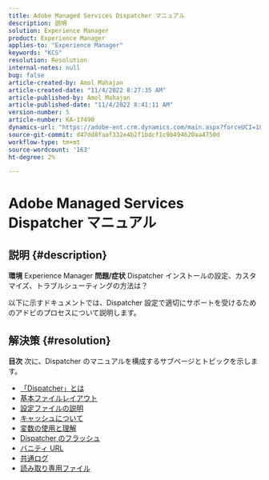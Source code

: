 ```yaml
---
title: Adobe Managed Services Dispatcher マニュアル
description: 説明
solution: Experience Manager
product: Experience Manager
applies-to: "Experience Manager"
keywords: "KCS"
resolution: Resolution
internal-notes: null
bug: false
article-created-by: Amol Mahajan
article-created-date: "11/4/2022 8:27:35 AM"
article-published-by: Amol Mahajan
article-published-date: "11/4/2022 8:41:11 AM"
version-number: 5
article-number: KA-17490
dynamics-url: "https://adobe-ent.crm.dynamics.com/main.aspx?forceUCI=1&pagetype=entityrecord&etn=knowledgearticle&id=aa983485-1a5c-ed11-9561-6045bd006704"
source-git-commit: d47dd8faaf332e4b2f1bdcf1c9b494620aa4750d
workflow-type: tm+mt
source-wordcount: '163'
ht-degree: 2%

---
```


# Adobe Managed Services Dispatcher マニュアル

## 説明 {#description}

<b>環境</b>
Experience Manager
<b>問題/症状</b>
Dispatcher インストールの設定、カスタマイズ、トラブルシューティングの方法は？

以下に示すドキュメントでは、Dispatcher 設定で適切にサポートを受けるためのアドビのプロセスについて説明します。


## 解決策 {#resolution}

<b>目次</b>
次に、Dispatcher のマニュアルを構成するサブページとトピックを示します。

- [「Dispatcher」とは](https://experienceleague.adobe.com/docs/experience-cloud-kcs/kbarticles/KA-17911.html%3Flang%3Den)
- [基本ファイルレイアウト](https://experienceleague.adobe.com/docs/experience-cloud-kcs/kbarticles/KA-17502.html%3Flang%3Den)
- [設定ファイルの説明](https://experienceleague.adobe.com/docs/experience-cloud-kcs/kbarticles/KA-17477.html%3Flang%3Den)
- [キャッシュについて](https://experienceleague.adobe.com/docs/experience-cloud-kcs/kbarticles/KA-17912.html%3Flang%3Den)
- [変数の使用と理解](https://experienceleague.adobe.com/docs/experience-cloud-kcs/kbarticles/KA-17487.html%3Flang%3Den)
- [Dispatcher のフラッシュ](https://experienceleague.adobe.com/docs/experience-cloud-kcs/kbarticles/KA-17493.html%3Flang%3Den)
- [バニティ URL](https://experienceleague.adobe.com/docs/experience-cloud-kcs/kbarticles/KA-17463.html%3Flang%3Den)
- [共通ログ](https://experienceleague.adobe.com/docs/experience-cloud-kcs/kbarticles/KA-17914.html%3Flang%3Den)
- [読み取り専用ファイル](https://experienceleague.adobe.com/docs/experience-cloud-kcs/kbarticles/KA-17483.html%3Flang%3Den)

